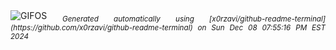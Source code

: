 <div align="justify">
<picture>
    <source media="(prefers-color-scheme: dark)" srcset="https://i.ibb.co/r4ctgRX/output-gif.gif">
    <source media="(prefers-color-scheme: light)" srcset="https://i.ibb.co/r4ctgRX/output-gif.gif">
    <img alt="GIFOS" src="https://i.ibb.co/r4ctgRX/output-gif.gif">
</picture>
<sub><i>Generated automatically using [x0rzavi/github-readme-terminal](https://github.com/x0rzavi/github-readme-terminal) on Sun Dec 08 07:55:16 PM EST 2024</i></sub>
</div>

<!--  -->